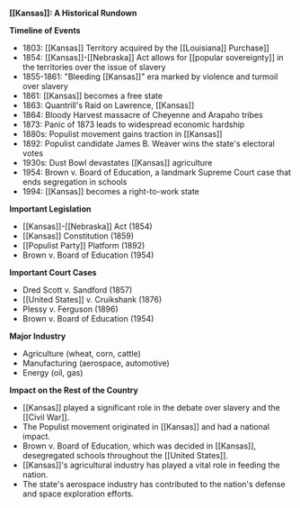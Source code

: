 **[[Kansas]]: A Historical Rundown**

**Timeline of Events**

* 1803: [[Kansas]] Territory acquired by the [[Louisiana]] Purchase]]
* 1854: [[Kansas]]-[[Nebraska]] Act allows for [[popular sovereignty]] in the territories over the issue of slavery
* 1855-1861: "Bleeding [[Kansas]]" era marked by violence and turmoil over slavery
* 1861: [[Kansas]] becomes a free state
* 1863: Quantrill's Raid on Lawrence, [[Kansas]]
* 1864: Bloody Harvest massacre of Cheyenne and Arapaho tribes
* 1873: Panic of 1873 leads to widespread economic hardship
* 1880s: Populist movement gains traction in [[Kansas]]
* 1892: Populist candidate James B. Weaver wins the state's electoral votes
* 1930s: Dust Bowl devastates [[Kansas]] agriculture
* 1954: Brown v. Board of Education, a landmark Supreme Court case that ends segregation in schools
* 1994: [[Kansas]] becomes a right-to-work state

**Important Legislation**

* [[Kansas]]-[[Nebraska]] Act (1854)
* [[Kansas]] Constitution (1859)
* [[Populist Party]] Platform (1892)
* Brown v. Board of Education (1954)

**Important Court Cases**

* Dred Scott v. Sandford (1857)
* [[United States]] v. Cruikshank (1876)
* Plessy v. Ferguson (1896)
* Brown v. Board of Education (1954)

**Major Industry**

* Agriculture (wheat, corn, cattle)
* Manufacturing (aerospace, automotive)
* Energy (oil, gas)

**Impact on the Rest of the Country**

* [[Kansas]] played a significant role in the debate over slavery and the [[Civil War]].
* The Populist movement originated in [[Kansas]] and had a national impact.
* Brown v. Board of Education, which was decided in [[Kansas]], desegregated schools throughout the [[United States]].
* [[Kansas]]'s agricultural industry has played a vital role in feeding the nation.
* The state's aerospace industry has contributed to the nation's defense and space exploration efforts.